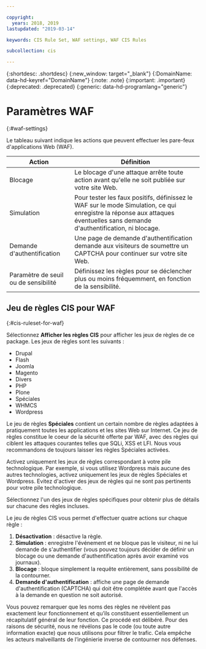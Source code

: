 ```yaml
---

copyright:
  years: 2018, 2019
lastupdated: "2019-03-14"

keywords: CIS Rule Set, WAF settings, WAF CIS Rules

subcollection: cis

---
```


{:shortdesc: .shortdesc}
{:new_window: target="_blank"}
{:DomainName: data-hd-keyref="DomainName"}
{:note: .note}
{:important: .important}
{:deprecated: .deprecated}
{:generic: data-hd-programlang="generic"}


# Paramètres WAF
{:#waf-settings}

Le tableau suivant indique les actions que peuvent effectuer les pare-feux d'applications Web (WAF).  


|Action| Définition|
|---|---|
|Blocage | Le blocage d'une attaque arrête toute action avant qu'elle ne soit publiée sur votre site Web.|
|Simulation| Pour tester les faux positifs, définissez le WAF sur le mode Simulation, ce qui enregistre la réponse aux attaques éventuelles sans demande d'authentification, ni blocage.|
|Demande d'authentification | Une page de demande d'authentification demande aux visiteurs de soumettre un CAPTCHA pour continuer sur votre site Web.|
|Paramètre de seuil ou de sensibilité | Définissez les règles pour se déclencher plus ou moins fréquemment, en fonction de la sensibilité.|

## Jeu de règles CIS pour WAF 
{:#cis-ruleset-for-waf}

Sélectionnez **Afficher les règles CIS** pour afficher les jeux de règles de ce package. Les jeux de règles sont les suivants :
  * Drupal
  * Flash
  * Joomla
  * Magento
  * Divers
  * PHP
  * Plone
  * Spéciales
  * WHMCS
  * Wordpress

Le jeu de règles **Spéciales** contient un certain nombre de règles adaptées à pratiquement toutes les applications et les sites Web sur Internet. Ce jeu de règles constitue le coeur de la sécurité offerte par WAF, avec des règles qui ciblent les attaques courantes telles que SQLi, XSS et LFI. Nous vous recommandons de toujours laisser les règles Spéciales activées. 

Activez uniquement les jeux de règles correspondant à votre pile technologique. Par exemple, si vous utilisez Wordpress mais aucune des autres technologies, activez uniquement les jeux de règles Spéciales et Wordpress. Evitez d'activer des jeux de règles qui ne sont pas pertinents pour votre pile technologique. 

Sélectionnez l'un des jeux de règles spécifiques pour obtenir plus de détails sur chacune des règles incluses. 

Le jeu de règles CIS vous permet d'effectuer quatre actions sur chaque règle :
  1. **Désactivation** : désactive la règle.
  2. **Simulation** : enregistre l'événement et ne bloque pas le visiteur, ni ne lui demande de s'authentifier (vous pouvez toujours décider de définir un blocage ou une demande d'authentification après avoir examiné vos journaux).
  3. **Blocage** : bloque simplement la requête entièrement, sans possibilité de la contourner.
  4. **Demande d'authentification** : affiche une page de demande d'authentification (CAPTCHA) qui doit être complétée avant que l'accès à la demande en question ne soit autorisé.

Vous pouvez remarquer que les noms des règles ne révèlent pas exactement leur fonctionnement et qu’ils constituent essentiellement un récapitulatif général de leur fonction. Ce procédé est délibéré. Pour des raisons de sécurité, nous ne révélons pas le code (ou toute autre information exacte) que nous utilisons pour filtrer le trafic. Cela empêche les acteurs malveillants de l’ingénierie inverse de contourner nos défenses. 

